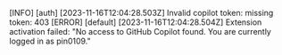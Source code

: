 [INFO] [auth] [2023-11-16T12:04:28.503Z] Invalid copilot token: missing token: 403 
[ERROR] [default] [2023-11-16T12:04:28.504Z] Extension activation failed: "No access to GitHub Copilot found. You are currently logged in as pin0109."
